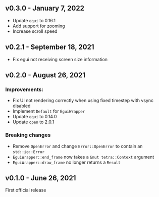 ## v0.3.0 - January 7, 2022

- Update `egui` to 0.16.1
- Add support for zooming
- Increase scroll speed

## v0.2.1 - September 18, 2021

- Fix egui not receiving screen size information

## v0.2.0 - August 26, 2021

### Improvements:

- Fix UI not rendering correctly when using fixed timestep
  with vsync disabled
- Implement `Default` for `EguiWrapper`
- Update `egui` to 0.14.0
- Update `open` to 2.0.1

### Breaking changes

- Remove `OpenError` and change `Error::OpenError` to contain
  an `std::io::Error`
- `EguiWrapper::end_frame` now takes a `&mut tetra::Context`
  argument
- `EguiWrapper::draw_frame` no longer returns a `Result`

## v0.1.0 - June 26, 2021

First official release
